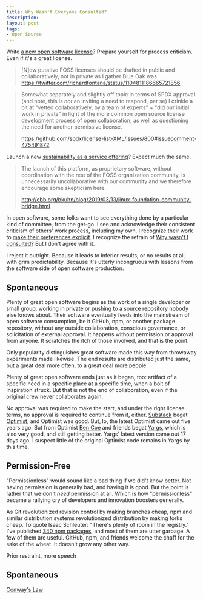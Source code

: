 ```yaml
---
title: Why Wasn't Everyone Consulted?
description:
layout: post
tags:
- Open Source
---
```


Write [a new open software license](https://blueoakcouncil.org/license/1.0.0.html)?  Prepare yourself for process criticism.  Even if it's a great license.

> [N]ew putative FOSS licenses should be drafted in public and collaboratively, not in private as I gather Blue Oak was
> <https://twitter.com/richardfontana/status/1104811186665721856>

> Somewhat separately and slightly off topic in terms of SPDX approval (and note, this is *not* an inviting a need to respond, per se) I crinkle a bit at "vetted collaboratively, by a team of experts" + "did our initial work in private" in light of the more common open source license development process of open collaboration; as well as questioning the need for another permissive license.
>
> <https://github.com/spdx/license-list-XML/issues/800#issuecomment-475491872>

Launch a new [sustainability as a service offering](https://communitybridge.org/)?  Expect much the same.

> The launch of this platform, as proprietary software, without coordination with the rest of the FOSS organization community, is unnecessarily uncollaborative with our community and we therefore encourage some skepticism here.
>
> <http://ebb.org/bkuhn/blog/2019/03/13/linux-foundation-community-bridge.html>

In open software, some folks want to see everything done by a particular kind of committee, from the get-go.  I see and acknowledge their consistent criticism of others' work process, including my own.  I recognize their work to [make their preferences explicit](https://github.com/richardfontana/hbr/blob/master/HBR.md).  I recognize the refrain of [Why wasn't I consulted?](https://youtu.be/m0rakUuPXFM?t=746)  But I don't agree with it.

I reject it outright.  Because it leads to inferior results, or no results at all, with grim predictability.  Because it's utterly incongruous with lessons from the software side of open software production.

## Spontaneous

Plenty of great open software begins as the work of a single developer or small group, working in private or pushing to a source repository nobody else knows about.  Their software eventually feeds into the mainstream of open software consumption, be it GitHub, npm, or another package repository, without any outside collaboration, conscious governance, or solicitation of external approval.  It happens without permission or approval from anyone.  It scratches the itch of those involved, and that is the point.

Only popularity distinguishes great software made this way from throwaway experiments made likewise.  The end results are distributed just the same, but a great deal more often, to a great deal more people.

Plenty of great open software ends just as it began, too: artifact of a specific need in a specific place at a specific time, when a bolt of inspiration struck.  But that is not the end of collaboration, even if the original crew never collaborates again.

No approval was required to make the start, and under the right license terms, no approval is required to continue from it, either.  [Substack](http://substack.net/) begat [Optimist](https://www.npmjs.com/package/optimist), and Optimist was good.  But, lo, the latest Optimist came out five years ago.  But from Optimist [Ben Coe](https://github.com/bcoe) and friends begat [Yargs](https://www.npmjs.com/package/yargs), which is also very good, and still getting better.  Yargs' latest version came out 17 days ago.  I suspect little of the original Optimist code remains in Yargs by this time.

## Permission-Free

"Permissionless" would sound like a bad thing if we did't know better.  Not having permission is generally bad, and having it is good.  But the point is rather that we don't _need_ permission at all.  Which is how "permissionless" became a rallying cry of developers and innovation boosters generally.

As Git revolutionized revision control by making branches cheap, npm and similar distribution systems revolutionized distribution by making forks cheap.  To quote Isaac Schleuter: "There's plenty of room in the registry."  I've published [340 npm packages](https://npmjs.com/~kemitchell), and most of them are utter garbage.  A few of them are useful.  GitHub, npm, and friends welcome the chaff for the sake of the wheat.  It doesn't grow any other way.

Prior restraint, more speech

## Spontaneous

[Conway's Law](https://en.wikipedia.org/wiki/Conway%27s_law)